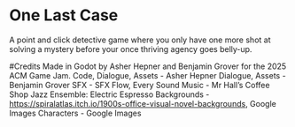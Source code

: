 # One Last Case
A point and click detective game where you only have one more shot at solving a mystery before your once thriving agency goes belly-up.


#Credits
Made in Godot by Asher Hepner and Benjamin Grover for the 2025 ACM Game Jam.
Code, Dialogue, Assets - Asher Hepner
Dialogue, Assets - Benjamin Grover
SFX - SFX Flow, Every Sound
Music - Mr Hall’s Coffee Shop Jazz Ensemble: Electric Espresso
Backgrounds - https://spiralatlas.itch.io/1900s-office-visual-novel-backgrounds, Google Images
Characters - Google Images
